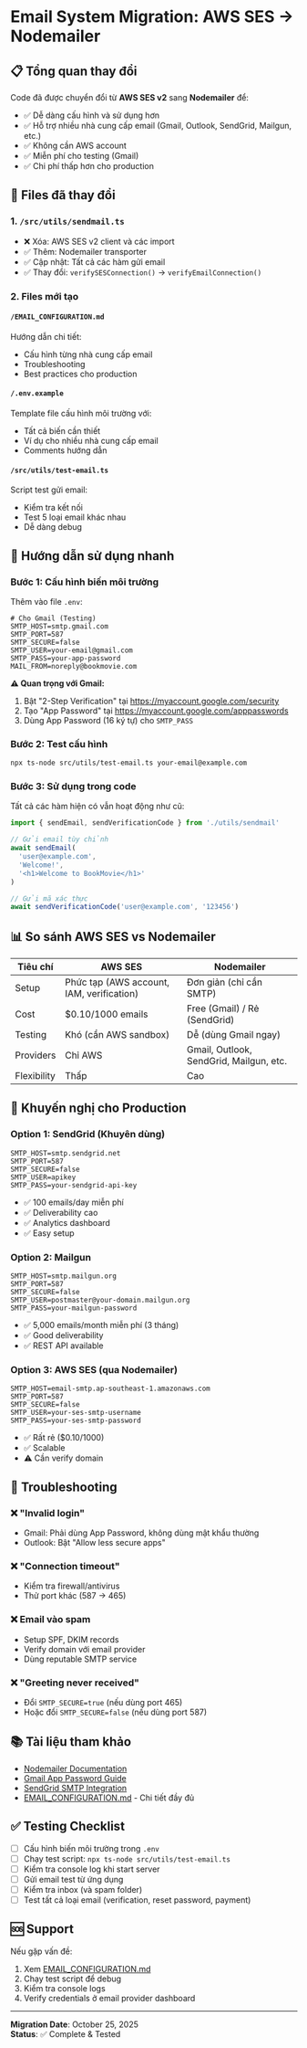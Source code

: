 # Email System Migration: AWS SES → Nodemailer

## 📋 Tổng quan thay đổi

Code đã được chuyển đổi từ **AWS SES v2** sang **Nodemailer** để:
- ✅ Dễ dàng cấu hình và sử dụng hơn
- ✅ Hỗ trợ nhiều nhà cung cấp email (Gmail, Outlook, SendGrid, Mailgun, etc.)
- ✅ Không cần AWS account
- ✅ Miễn phí cho testing (Gmail)
- ✅ Chi phí thấp hơn cho production

## 📝 Files đã thay đổi

### 1. `/src/utils/sendmail.ts`
- ❌ Xóa: AWS SES v2 client và các import
- ✅ Thêm: Nodemailer transporter
- ✅ Cập nhật: Tất cả các hàm gửi email
- ✅ Thay đổi: `verifySESConnection()` → `verifyEmailConnection()`

### 2. Files mới tạo

#### `/EMAIL_CONFIGURATION.md`
Hướng dẫn chi tiết:
- Cấu hình từng nhà cung cấp email
- Troubleshooting
- Best practices cho production

#### `/.env.example`
Template file cấu hình môi trường với:
- Tất cả biến cần thiết
- Ví dụ cho nhiều nhà cung cấp email
- Comments hướng dẫn

#### `/src/utils/test-email.ts`
Script test gửi email:
- Kiểm tra kết nối
- Test 5 loại email khác nhau
- Dễ dàng debug

## 🚀 Hướng dẫn sử dụng nhanh

### Bước 1: Cấu hình biến môi trường

Thêm vào file `.env`:

```env
# Cho Gmail (Testing)
SMTP_HOST=smtp.gmail.com
SMTP_PORT=587
SMTP_SECURE=false
SMTP_USER=your-email@gmail.com
SMTP_PASS=your-app-password
MAIL_FROM=noreply@bookmovie.com
```

**⚠️ Quan trọng với Gmail:**
1. Bật "2-Step Verification" tại https://myaccount.google.com/security
2. Tạo "App Password" tại https://myaccount.google.com/apppasswords
3. Dùng App Password (16 ký tự) cho `SMTP_PASS`

### Bước 2: Test cấu hình

```bash
npx ts-node src/utils/test-email.ts your-email@example.com
```

### Bước 3: Sử dụng trong code

Tất cả các hàm hiện có vẫn hoạt động như cũ:

```typescript
import { sendEmail, sendVerificationCode } from './utils/sendmail'

// Gửi email tùy chỉnh
await sendEmail(
  'user@example.com',
  'Welcome!',
  '<h1>Welcome to BookMovie</h1>'
)

// Gửi mã xác thực
await sendVerificationCode('user@example.com', '123456')
```

## 📊 So sánh AWS SES vs Nodemailer

| Tiêu chí | AWS SES | Nodemailer |
|----------|---------|------------|
| Setup | Phức tạp (AWS account, IAM, verification) | Đơn giản (chỉ cần SMTP) |
| Cost | $0.10/1000 emails | Free (Gmail) / Rẻ (SendGrid) |
| Testing | Khó (cần AWS sandbox) | Dễ (dùng Gmail ngay) |
| Providers | Chỉ AWS | Gmail, Outlook, SendGrid, Mailgun, etc. |
| Flexibility | Thấp | Cao |

## 🎯 Khuyến nghị cho Production

### Option 1: SendGrid (Khuyên dùng)
```env
SMTP_HOST=smtp.sendgrid.net
SMTP_PORT=587
SMTP_SECURE=false
SMTP_USER=apikey
SMTP_PASS=your-sendgrid-api-key
```
- ✅ 100 emails/day miễn phí
- ✅ Deliverability cao
- ✅ Analytics dashboard
- ✅ Easy setup

### Option 2: Mailgun
```env
SMTP_HOST=smtp.mailgun.org
SMTP_PORT=587
SMTP_SECURE=false
SMTP_USER=postmaster@your-domain.mailgun.org
SMTP_PASS=your-mailgun-password
```
- ✅ 5,000 emails/month miễn phí (3 tháng)
- ✅ Good deliverability
- ✅ REST API available

### Option 3: AWS SES (qua Nodemailer)
```env
SMTP_HOST=email-smtp.ap-southeast-1.amazonaws.com
SMTP_PORT=587
SMTP_SECURE=false
SMTP_USER=your-ses-smtp-username
SMTP_PASS=your-ses-smtp-password
```
- ✅ Rất rẻ ($0.10/1000)
- ✅ Scalable
- ⚠️ Cần verify domain

## 🔧 Troubleshooting

### ❌ "Invalid login"
- Gmail: Phải dùng App Password, không dùng mật khẩu thường
- Outlook: Bật "Allow less secure apps"

### ❌ "Connection timeout"
- Kiểm tra firewall/antivirus
- Thử port khác (587 → 465)

### ❌ Email vào spam
- Setup SPF, DKIM records
- Verify domain với email provider
- Dùng reputable SMTP service

### ❌ "Greeting never received"
- Đổi `SMTP_SECURE=true` (nếu dùng port 465)
- Hoặc đổi `SMTP_SECURE=false` (nếu dùng port 587)

## 📚 Tài liệu tham khảo

- [Nodemailer Documentation](https://nodemailer.com/)
- [Gmail App Password Guide](https://support.google.com/accounts/answer/185833)
- [SendGrid SMTP Integration](https://docs.sendgrid.com/for-developers/sending-email/integrating-with-the-smtp-api)
- [EMAIL_CONFIGURATION.md](./EMAIL_CONFIGURATION.md) - Chi tiết đầy đủ

## ✅ Testing Checklist

- [ ] Cấu hình biến môi trường trong `.env`
- [ ] Chạy test script: `npx ts-node src/utils/test-email.ts`
- [ ] Kiểm tra console log khi start server
- [ ] Gửi email test từ ứng dụng
- [ ] Kiểm tra inbox (và spam folder)
- [ ] Test tất cả loại email (verification, reset password, payment)

## 🆘 Support

Nếu gặp vấn đề:
1. Xem [EMAIL_CONFIGURATION.md](./EMAIL_CONFIGURATION.md)
2. Chạy test script để debug
3. Kiểm tra console logs
4. Verify credentials ở email provider dashboard

---

**Migration Date**: October 25, 2025  
**Status**: ✅ Complete & Tested
